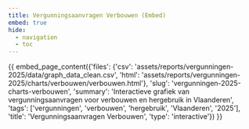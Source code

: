 ```yaml
---
title: Vergunningsaanvragen Verbouwen (Embed)
embed: true
hide:
  - navigation
  - toc
---
```


<div data-embed="true">
{{ embed_page_content({'files': {'csv': 'assets/reports/vergunningen-2025/data/graph_data_clean.csv', 'html': 'assets/reports/vergunningen-2025/charts/verbouwen/verbouwen.html'}, 'slug': 'vergunningen-2025-charts-verbouwen', 'summary': 'Interactieve grafiek van vergunningsaanvragen voor verbouwen en hergebruik in Vlaanderen', 'tags': ['vergunningen', 'verbouwen', 'hergebruik', 'Vlaanderen', '2025'], 'title': 'Vergunningsaanvragen Verbouwen', 'type': 'interactive'}) }}
</div>
